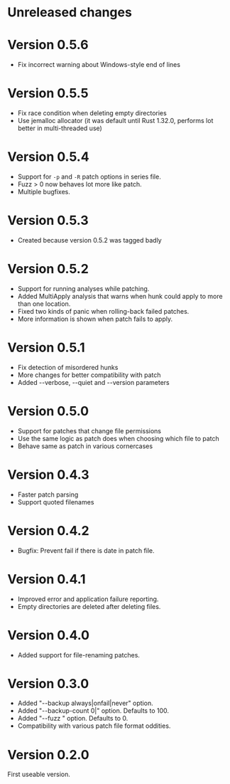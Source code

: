 # Unreleased changes

# Version 0.5.6

* Fix incorrect warning about Windows-style end of lines

# Version 0.5.5

* Fix race condition when deleting empty directories
* Use jemalloc allocator (it was default until Rust 1.32.0, performs lot better in multi-threaded use)

# Version 0.5.4

* Support for `-p` and `-R` patch options in series file.
* Fuzz > 0 now behaves lot more like patch.
* Multiple bugfixes.

# Version 0.5.3

* Created because version 0.5.2 was tagged badly

# Version 0.5.2

* Support for running analyses while patching.
* Added MultiApply analysis that warns when hunk could apply to more than one location.
* Fixed two kinds of panic when rolling-back failed patches.
* More information is shown when patch fails to apply.

# Version 0.5.1

* Fix detection of misordered hunks
* More changes for better compatibility with patch
* Added --verbose, --quiet and --version parameters

# Version 0.5.0

* Support for patches that change file permissions
* Use the same logic as patch does when choosing which file to patch
* Behave same as patch in various cornercases

# Version 0.4.3

* Faster patch parsing
* Support quoted filenames

# Version 0.4.2

* Bugfix: Prevent fail if there is date in patch file.

# Version 0.4.1

* Improved error and application failure reporting.
* Empty directories are deleted after deleting files.

# Version 0.4.0

* Added support for file-renaming patches.

# Version 0.3.0

* Added "--backup always|onfail|never" option.
* Added "--backup-count 0|<n>" option. Defaults to 100.
* Added "--fuzz <n>" option. Defaults to 0.
* Compatibility with various patch file format oddities.

# Version 0.2.0

First useable version.
